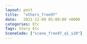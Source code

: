 ```yaml
---
layout: post
title:  "others_free97"
date:   2021-12-09 05:00:00 +0000
categories: Etc
Tags: Story Etc
SceneCode: ["scene_free97_q1_s20"]
---
```

